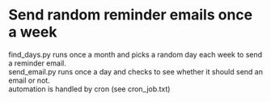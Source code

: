 # Send random reminder emails once a week
find_days.py runs once a month and picks a random day each week to send a reminder email.<br>
send_email.py runs once a day and checks to see whether it should send an email or not.<br>
automation is handled by cron (see cron_job.txt)
